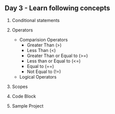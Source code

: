 ## Day 3 - Learn following concepts
  1. Conditional statements

  2. Operators
     - Comparision Operators 
        - Greater Than (>)
        - Less Than (<)
        - Greater Than or Equal to (>=)
        - Less than or Equal to (<=)
        - Equal to (==)
        - Not Equal to (!=)
     - Logical Operators

  3. Scopes

  4. Code Block

  5. Sample Project

